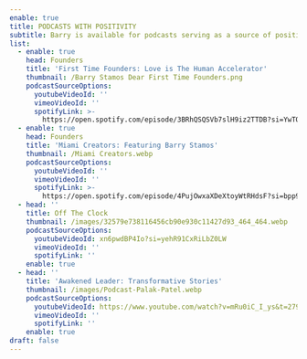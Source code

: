 ```yaml
---
enable: true
title: PODCASTS WITH POSITIVITY
subtitle: Barry is available for podcasts serving as a source of positivity.
list:
  - enable: true
    head: Founders
    title: 'First Time Founders: Love is The Human Accelerator'
    thumbnail: /Barry Stamos Dear First Time Founders.png
    podcastSourceOptions:
      youtubeVideoId: ''
      vimeoVideoId: ''
      spotifyLink: >-
        https://open.spotify.com/episode/3BRhQSQSVb7slH9iz2TTDB?si=YwTOWfq_SWWfZf1D81CQdQ
  - enable: true
    head: Founders
    title: 'Miami Creators: Featuring Barry Stamos'
    thumbnail: /Miami Creators.webp
    podcastSourceOptions:
      youtubeVideoId: ''
      vimeoVideoId: ''
      spotifyLink: >-
        https://open.spotify.com/episode/4PujOwxaXDeXtoyWtRHdsF?si=bpp9pAlbRMC-854hyWihbw
  - head: ''
    title: Off The Clock
    thumbnail: /images/32579e738116456cb90e930c11427d93_464_464.webp
    podcastSourceOptions:
      youtubeVideoId: xn6pwdBP4Io?si=yehR91CxRiLbZ0LW
      vimeoVideoId: ''
      spotifyLink: ''
    enable: true
  - head: ''
    title: 'Awakened Leader: Transformative Stories'
    thumbnail: /images/Podcast-Palak-Patel.webp
    podcastSourceOptions:
      youtubeVideoId: https://www.youtube.com/watch?v=mRu0iC_I_ys&t=279s
      vimeoVideoId: ''
      spotifyLink: ''
    enable: true
draft: false
---
```

